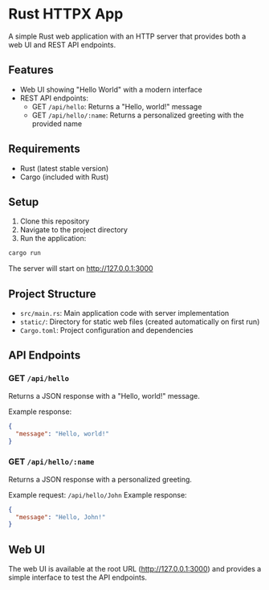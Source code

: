 # Rust HTTPX App

A simple Rust web application with an HTTP server that provides both a web UI and REST API endpoints.

## Features

- Web UI showing "Hello World" with a modern interface
- REST API endpoints:
  - GET `/api/hello`: Returns a "Hello, world!" message
  - GET `/api/hello/:name`: Returns a personalized greeting with the provided name

## Requirements

- Rust (latest stable version)
- Cargo (included with Rust)

## Setup

1. Clone this repository
2. Navigate to the project directory
3. Run the application:

```bash
cargo run
```

The server will start on http://127.0.0.1:3000

## Project Structure

- `src/main.rs`: Main application code with server implementation
- `static/`: Directory for static web files (created automatically on first run)
- `Cargo.toml`: Project configuration and dependencies

## API Endpoints

### GET `/api/hello`

Returns a JSON response with a "Hello, world!" message.

Example response:
```json
{
  "message": "Hello, world!"
}
```

### GET `/api/hello/:name`

Returns a JSON response with a personalized greeting.

Example request: `/api/hello/John`
Example response:
```json
{
  "message": "Hello, John!"
}
```

## Web UI

The web UI is available at the root URL (http://127.0.0.1:3000) and provides a simple interface to test the API endpoints. 